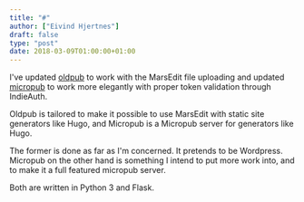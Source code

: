 ```yaml
---
title: "#"
author: ["Eivind Hjertnes"]
draft: false
type: "post"
date: 2018-03-09T01:00:00+01:00
---
```


I've updated [oldpub](http://github.com/hjertnes/oldpub) to work with
the MarsEdit file uploading and updated
[micropub](http://github.com/hjertnes/micropub) to work more elegantly
with proper token validation through IndieAuth.

Oldpub is tailored to make it possible to use MarsEdit with static site
generators like Hugo, and Micropub is a Micropub server for generators
like Hugo.

The former is done as far as I'm concerned. It pretends to be Wordpress.
Micropub on the other hand is something I intend to put more work into,
and to make it a full featured micropub server.

Both are written in Python 3 and Flask.
